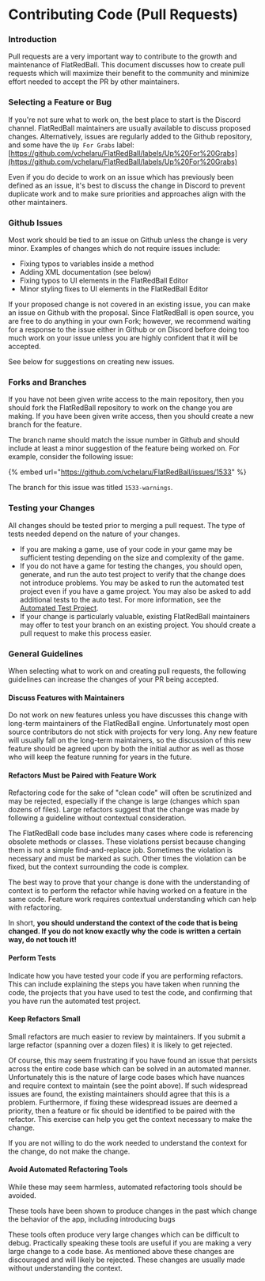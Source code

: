# Contributing Code (Pull Requests)

### Introduction

Pull requests are a very important way to contribute to the growth and maintenance of FlatRedBall. This document discusses how to create pull requests which will maximize their benefit to the community and minimize effort needed to accept the PR by other maintainers.

### Selecting a Feature or Bug

If you're not sure what to work on, the best place to start is the Discord channel. FlatRedBall maintainers are usually available to discuss proposed changes. Alternatively, issues are regularly added to the Github repository, and some have the `Up For Grabs` label: [https://github.com/vchelaru/FlatRedBall/labels/Up%20For%20Grabs](https://github.com/vchelaru/FlatRedBall/labels/Up%20For%20Grabs)

Even if you do decide to work on an issue which has previously been defined as an issue, it's best to discuss the change in Discord to prevent duplicate work and to make sure priorities and approaches align with the other maintainers.

### Github Issues

Most work should be tied to an issue on Github unless the change is very minor. Examples of changes which do not require issues include:

* Fixing typos to variables inside a method
* Adding XML documentation (see below)
* Fixing typos to UI elements in the FlatRedBall Editor
* Minor styling fixes to UI elements in the FlatRedBall Editor

If your proposed change is not covered in an existing issue, you can make an issue on Github with the proposal. Since FlatRedBall is open source, you are free to do anything in your own Fork; however, we recommend waiting for a response to the issue either in Github or on Discord before doing too much work on your issue unless you are highly confident that it will be accepted.

See below for suggestions on creating new issues.

### Forks and Branches

If you have not been given write access to the main repository, then you should fork the FlatRedBall repository to work on the change you are making. If you have been given write access, then you should create a new branch for the feature.

The branch name should match the issue number in Github and should include at least a minor suggestion of the feature being worked on. For example, consider the following issue:

{% embed url="https://github.com/vchelaru/FlatRedBall/issues/1533" %}

The branch for this issue was titled `1533-warnings`.

### Testing your Changes

All changes should be tested prior to merging a pull request. The type of tests needed depend on the nature of your changes.

* If you are making a game, use of your code in your game may be sufficient testing depending on the size and complexity of the game.
* If you do not have a game for testing the changes, you should open, generate, and run the auto test project to verify that the change does not introduce problems. You may be asked to run the automated test project even if you have a game project. You may also be asked to add additional tests to the auto test.  For more information, see the [Automated Test Project](automated-test-project.md).
* If your change is particularly valuable, existing FlatRedBall maintainers may offer to test your branch on an existing project. You should create a pull request to make this process easier.

### General Guidelines

When selecting what to work on and creating pull requests, the following guidelines can increase the changes of your PR being accepted.

#### Discuss Features with Maintainers

Do not work on new features unless you have discusses this change with long-term maintainers of the FlatRedBall engine. Unfortunately most open source contributors do not stick with projects for very long. Any new feature will usually fall on the long-term maintainers, so the discussion of this new feature should be agreed upon by both the initial author as well as those who will keep the feature running for years in the future.

#### Refactors Must be Paired with Feature Work

Refactoring code for the sake of "clean code" will often be scrutinized and may be rejected, especially if the change is large (changes which span dozens of files). Large refactors suggest that the change was made by following a guideline without contextual consideration.

The FlatRedBall code base includes many cases where code is referencing obsolete methods or classes. These violations persist because changing them is not a simple find-and-replace job. Sometimes the violation is necessary and must be marked as such. Other times the violation can be fixed, but the context surrounding the code is complex.

The best way to prove that your change is done with the understanding of context is to perform the refactor while having worked on a feature in the same code. Feature work requires contextual understanding which can help with refactoring.

In short, **you should understand the context of the code that is being changed. If you do not know exactly why the code is written a certain way, do not touch it!**

#### Perform Tests

Indicate how you have tested your code if you are performing refactors. This can include explaining the steps you have taken when running the code, the projects that you have used to test the code, and confirming that you have run the automated test project.

#### Keep Refactors Small

Small refactors are much easier to review by maintainers. If you submit a large refactor (spanning over a dozen files) it is likely to get rejected.

Of course, this may seem frustrating if you have found an issue that persists across the entire code base which can be solved in an automated manner. Unfortunately this is the nature of large code bases which have nuances and require context to maintain (see the point above). If such widespread issues are found, the existing maintainers should agree that this is a problem. Furthermore, if fixing these widespread issues are deemed a priority, then a feature or fix should be identified to be paired with the refactor. This exercise can help you get the context necessary to make the change.

If you are not willing to do the work needed to understand the context for the change, do not make the change.

#### Avoid Automated Refactoring Tools

While these may seem harmless, automated refactoring tools should be avoided.

These tools have been shown to produce changes in the past which change the behavior of the app, including introducing bugs

These tools often produce very large changes which can be difficult to debug. Practically speaking these tools are useful if you are making a very large change to a code base. As mentioned above these changes are discouraged and will likely be rejected. These changes are usually made without understanding the context.
